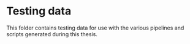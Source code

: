 # Testing data

This folder contains testing data for use with the various pipelines and scripts generated during this thesis. 
